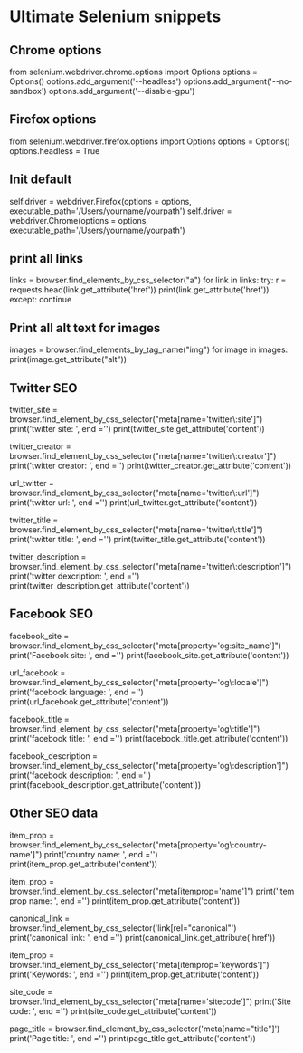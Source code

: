 # Ultimate Selenium snippets

## Chrome options

from selenium.webdriver.chrome.options import Options
options = Options()
options.add_argument('--headless')
options.add_argument('--no-sandbox')
options.add_argument('--disable-gpu')

## Firefox options

from selenium.webdriver.firefox.options import Options
options = Options()
options.headless = True


## Init default

self.driver = webdriver.Firefox(options = options, executable_path='/Users/yourname/yourpath')
self.driver = webdriver.Chrome(options = options, executable_path='/Users/yourname/yourpath')

## print all links

links = browser.find_elements_by_css_selector("a")
for link in links:
  try:
    r = requests.head(link.get_attribute('href'))
    print(link.get_attribute('href'))
  except:
    continue

## Print all alt text for images

images = browser.find_elements_by_tag_name("img")
for image in images:
  print(image.get_attribute("alt"))	

## Twitter SEO

twitter_site = browser.find_element_by_css_selector("meta[name='twitter\\:site']")
print('twitter site: ', end ='')
print(twitter_site.get_attribute('content'))

twitter_creator = browser.find_element_by_css_selector("meta[name='twitter\\:creator']")
print('twitter creator: ', end ='')
print(twitter_creator.get_attribute('content'))

url_twitter = browser.find_element_by_css_selector("meta[name='twitter\\:url']")
print('twitter url: ', end ='')
print(url_twitter.get_attribute('content'))	

twitter_title = browser.find_element_by_css_selector("meta[name='twitter\\:title']")
print('twitter title: ', end ='')
print(twitter_title.get_attribute('content'))

twitter_description = browser.find_element_by_css_selector("meta[name='twitter\\:description']")
print('twitter dexcription: ', end ='')
print(twitter_description.get_attribute('content'))		

## Facebook SEO

facebook_site = browser.find_element_by_css_selector("meta[property='og:site_name']")
print('Facebook site: ', end ='')
print(facebook_site.get_attribute('content'))

url_facebook = browser.find_element_by_css_selector("meta[property='og\\:locale']")
print('facebook language: ', end ='')
print(url_facebook.get_attribute('content'))	

facebook_title = browser.find_element_by_css_selector("meta[property='og\\:title']")
print('facebook title: ', end ='')
print(facebook_title.get_attribute('content'))

facebook_description = browser.find_element_by_css_selector("meta[property='og\\:description']")
print('facebook description: ', end ='')
print(facebook_description.get_attribute('content'))

## Other SEO data

item_prop = browser.find_element_by_css_selector("meta[property='og\\:country-name']")
print('country name: ', end ='')
print(item_prop.get_attribute('content'))	

item_prop = browser.find_element_by_css_selector("meta[itemprop='name']")
print('item prop name: ', end ='')
print(item_prop.get_attribute('content'))		

canonical_link = browser.find_element_by_css_selector('link[rel="canonical"')
print('canonical link: ', end ='')
print(canonical_link.get_attribute('href'))	

item_prop = browser.find_element_by_css_selector("meta[itemprop='keywords']")
print('Keywords: ', end ='')
print(item_prop.get_attribute('content'))	

site_code = browser.find_element_by_css_selector("meta[name='sitecode']")
print('Site code: ', end ='')
print(site_code.get_attribute('content'))				

page_title = browser.find_element_by_css_selector('meta[name="title"]')
print('Page title: ', end ='')
print(page_title.get_attribute('content'))

